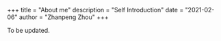 +++
title = "About me"
description = "Self Introduction"
date = "2021-02-06"
author = "Zhanpeng Zhou"
+++

To be updated.
